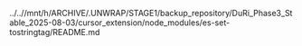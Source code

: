 ../..//mnt/h/ARCHIVE/.UNWRAP/STAGE1/backup_repository/DuRi_Phase3_Stable_2025-08-03/cursor_extension/node_modules/es-set-tostringtag/README.md